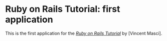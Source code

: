 # Ruby on Rails Tutorial: first application

This is the first application for the
[*Ruby on Rails Tutorial*](http://railstutorial.org/)
by [Vincent Masci].